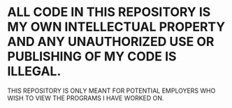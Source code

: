 # ALL CODE IN THIS REPOSITORY IS MY OWN INTELLECTUAL PROPERTY AND ANY UNAUTHORIZED USE OR PUBLISHING OF MY CODE IS ILLEGAL. 
THIS REPOSITORY IS ONLY MEANT FOR POTENTIAL EMPLOYERS WHO WISH TO VIEW THE PROGRAMS I HAVE WORKED ON.

